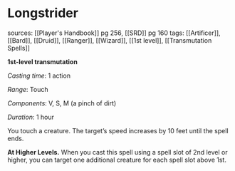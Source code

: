# Longstrider
sources: [[Player's Handbook]] pg 256, [[SRD]] pg 160
tags: [[Artificer]], [[Bard]], [[Druid]], [[Ranger]], [[Wizard]], [[1st level]], [[Transmutation Spells]]

**1st-level transmutation**

*Casting time*: 1 action

*Range*: Touch

*Components*: V, S, M (a pinch of dirt)

*Duration*: 1 hour

You touch a creature. The target’s speed increases by 10 feet until the spell ends.

**At Higher Levels.** When you cast this spell using a spell slot of 2nd level or higher, you can target one additional creature for each spell slot above 1st.
